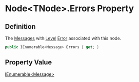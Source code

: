 # Node&lt;TNode&gt;.Errors Property
## Definition

The [Messages](MrKWatkins.Ast.Message.md) with [Level](MrKWatkins.Ast.Message.Level.md) [Error](MrKWatkins.Ast.MessageLevel.md#fields) associated with this node.

```c#
public IEnumerable<Message> Errors { get; }
```

## Property Value

[IEnumerable&lt;Message&gt;](https://learn.microsoft.com/en-gb/dotnet/api/System.Collections.Generic.IEnumerable-1)
